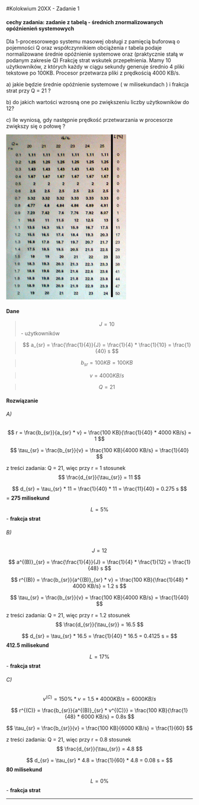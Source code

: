 #Kolokwium 20XX - Zadanie 1

#### cechy zadania: zadanie z tabelą - średnich znormalizowanych opóźnienień systemowych

Dla 1-procesorowego systemu masowej obsługi z pamięcią buforową o pojemności Q oraz współczynnikiem obciążenia r tabela podaje normalizowane średnie opóźnienie systemowe oraz (praktycznie stałą w podanym zakresie Q) Frakcję strat wskutek przepełnienia. 
Mamy 10 użytkowników, z których każdy w ciągu sekundy generuje średnio 4 pliki tekstowe po 100KB. Procesor przetwarza pliki z prędkością 4000 KB/s.

a) jakie będzie średnie opóźnienie systemowe ( w milisekundach ) i frakcja strat przy Q = 21 ?

b) do jakich wartości wzrosną one po zwiększeniu liczby użytkowników do 12?

c) Ile wyniosą, gdy następnie prędkość przetwarzania w procesorze zwiększy się o połowę ?

![01.png](01.png "01.png")

#### Dane

> $$ J = 10 $$ - użytkowników

> $$ a_{sr} = \frac{\frac{1}{4}}{J} = \frac{1}{4} * \frac{1}{10} = \frac{1}{40} s $$ 

> $$ b_{sr} = 100KB = 100KB $$

> $$ v = 4000 KB/s $$

> $$ Q = 21 $$

#### Rozwiązanie

###### A)

$$ r = \frac{b_{sr}}{a_{sr} * v} = \frac{100 KB}{\frac{1}{40} * 4000 KB/s} = 1 $$

$$ \tau_{sr} = \frac{b_{sr}}{v} = \frac{100 KB}{4000 KB/s} = \frac{1}{40} $$

z treści zadania: Q = 21, więc przy r = 1 stosunek $$ \frac{d_{sr}}{\tau_{sr}} = 11 $$

$$ d_{sr} = \tau_{sr} * 11 = \frac{1}{40} * 11 = \frac{11}{40} = 0.275 s $$ = **275 milisekund**

$$ L = 5\% $$ - **frakcja strat**

###### B)

$$ J = 12 $$ 

$$ a^{(B)}_{sr} = \frac{\frac{1}{4}}{J} = \frac{1}{4} * \frac{1}{12} = \frac{1}{48} s $$

$$ r^{(B)} = \frac{b_{sr}}{a^{(B)}_{sr} * v} = \frac{100 KB}{\frac{1}{48} * 4000 KB/s} = 1.2 s $$

$$ \tau_{sr} = \frac{b_{sr}}{v} = \frac{100 KB}{4000 KB/s} = \frac{1}{40} $$ 

z treści zadania: Q = 21, więc przy r = 1.2 stosunek $$ \frac{d_{sr}}{\tau_{sr}} = 16.5 $$

$$ d_{sr} = \tau_{sr} * 16.5 = \frac{1}{40} * 16.5 = 0.4125 s = $$ **412.5 milisekund** 

$$ L = 17\% $$ - **frakcja strat**

###### C)

$$ v^{(C)} = 150\% * v = 1.5 * 4000KB/s = 6000KB/s $$

$$ r^{(C)} = \frac{b_{sr}}{a^{(B)}_{sr} * v^{(C)}} = \frac{100 KB}{\frac{1}{48} * 6000 KB/s} = 0.8s $$

$$ \tau_{sr} = \frac{b_{sr}}{v} = \frac{100 KB}{6000 KB/s} = \frac{1}{60} $$

z treści zadania: Q = 21, więc przy r = 0.8 stosunek $$ \frac{d_{sr}}{\tau_{sr}} = 4.8 $$

$$ d_{sr} = \tau_{sr} * 4.8 = \frac{1}{60} * 4.8 = 0.08 s = $$ **80 milisekund**
 
$$ L = 0\% $$ - **frakcja strat**

---